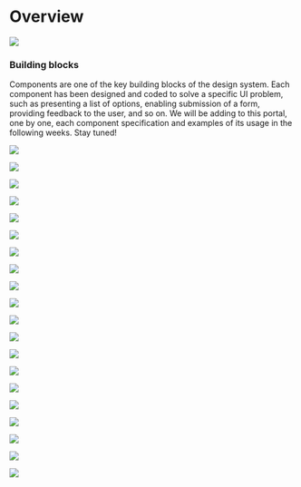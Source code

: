 # Overview



![](https://hack.aragon.org/docs/assets/designSystem/covers/overview.svg)

### Building blocks <a href="#building-blocks" id="building-blocks"></a>

Components are one of the key building blocks of the design system. Each component has been designed and coded to solve a specific UI problem, such as presenting a list of options, enabling submission of a form, providing feedback to the user, and so on. We will be adding to this portal, one by one, each component specification and examples of its usage in the following weeks. Stay tuned!

![](https://hack.aragon.org/docs/assets/designSystem/components/overview/alert.svg)

![](https://hack.aragon.org/docs/assets/designSystem/components/overview/buttons.svg)

![](https://hack.aragon.org/docs/assets/designSystem/components/overview/layout.svg)

![](https://hack.aragon.org/docs/assets/designSystem/components/overview/formelements.svg)

![](https://hack.aragon.org/docs/assets/designSystem/components/overview/datepicker.svg)

![](https://hack.aragon.org/docs/assets/designSystem/components/overview/tables.svg)

![](https://hack.aragon.org/docs/assets/designSystem/components/overview/cards.svg)

![](https://hack.aragon.org/docs/assets/designSystem/components/overview/menu.svg)

![](https://hack.aragon.org/docs/assets/designSystem/components/overview/tabs.svg)

![](https://hack.aragon.org/docs/assets/designSystem/components/overview/popovers.svg)

![](https://hack.aragon.org/docs/assets/designSystem/components/overview/tooltips.svg)

![](https://hack.aragon.org/docs/assets/designSystem/components/overview/progress-bar.svg)

![](https://hack.aragon.org/docs/assets/designSystem/components/overview/charts.svg)

![](https://hack.aragon.org/docs/assets/designSystem/components/overview/pagination.svg)

![](https://hack.aragon.org/docs/assets/designSystem/components/overview/badges.svg)

![](https://hack.aragon.org/docs/assets/designSystem/components/overview/section-control.svg)

![](https://hack.aragon.org/docs/assets/designSystem/components/overview/loaders.svg)

![](https://hack.aragon.org/docs/assets/designSystem/components/overview/search.svg)

![](https://hack.aragon.org/docs/assets/designSystem/components/overview/filters.svg)

![](https://hack.aragon.org/docs/assets/designSystem/components/overview/app-icons.svg)
